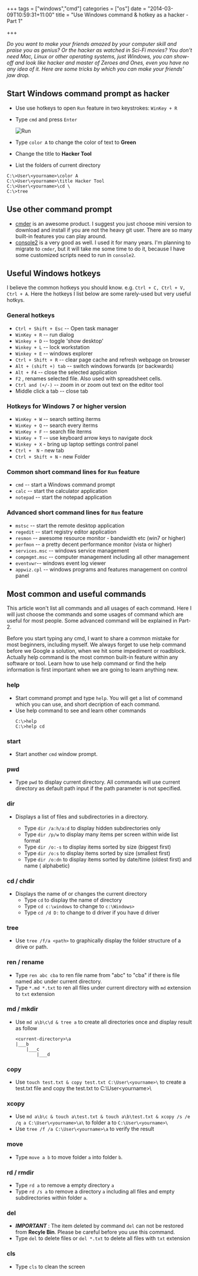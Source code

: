 +++
tags =  ["windows","cmd"]
categories = ["os"]
date = "2014-03-09T10:59:31+11:00"
title = "Use Windows command & hotkey as a hacker - Part 1"

+++

*Do you want to make your friends amazed by your computer skill and praise you as genius? Or the hacker as watched in Sci-Fi movies? You don't need Mac, Linux or other operating systems, just Windows, you can show-off and look like hacker and master of Zeroes and Ones, even you have no any idea of it. Here are some tricks by which you can make your friends' jaw drop.*


## Start Windows command prompt as hacker

* Use use hotkeys to open `Run` feature in two keystrokes: `WinKey + R`
* Type `cmd` and press `Enter`

	![Run](/img/windows-run-feature.png)

* Type `color A` to change the color of text to **Green**
* Change the title to **Hacker Tool**
* List the folders of current directory

```
C:\>User\<yourname>\color A
C:\>User\<yourname>\title Hacker Tool
C:\>User\<yourname>\cd \
C:\>tree 
```

## Use other command prompt 

* [cmder](http://cmder.net/) is an awesome product. I suggest you just choose mini version to download and install if you are not the heavy git user. There are so many built-in features you can play around.   
* [console2](https://sourceforge.net/projects/console/) is a very good as well. I used it for many years. I'm planning to migrate to `cmder`, but it will take me some time to do it, because I have some customized scripts need to run in `console2`. 

## Useful Windows hotkeys

I believe the common hotkeys you should know. e.g. `Ctrl + C, Ctrl + V, Ctrl + A`. Here the hotkeys I list below are some rarely-used but very useful hotkys. 

### General hotkeys
 
* `Ctrl + Shift + Esc`  --  Open task manager
* `WinKey + R`  --  run dialog
* `Winkey + D`  --  toggle 'show desktop'
* `Winkey + L`  --  lock workstation
* `Winkey + E`  --  windows explorer
* `Ctrl + Shift + R`  --  clear page cache and refresh webpage on browser
* `Alt + (shift +) tab`  --  switch windows forwards (or backwards)
* `Alt + F4`  --  close the selected application
* `F2` , renames selected file. Also used with spreadsheet cells.
* `Ctrl and (+/-)`  --  zoom in or zoom out text on the editor tool
* Middle click a tab  --  close tab

### Hotkeys for Windows 7 or higher version

* `WinKey + W`  --  search setting iterms
* `WinKey + Q`  --  search every iterms
* `WinKey + F`  --  search file iterms
* `WinKey + T`  --  use keyboard arrow keys to navigate dock
* `Winkey + X` - bring up laptop settings control panel
* `Ctrl +  N` - new tab 
* `Ctrl + Shift + N` - new Folder

### Common short command lines for `Run` feature

* `cmd` -- start a Windows command prompt
* `calc` -- start the calculator application
* `notepad` -- start the notepad application 

### Advanced short command lines for `Run` feature

* `mstsc` -- start the remote desktop application
* `regedit` -- start registry editor application
* `resmon`  --  awesome resource monitor - bandwidth etc (win7 or higher)
* `perfmon`  --  a pretty decent performance monitor (vista or higher)
* `services.msc`  --  windows service management
* `compmgmt.msc`  --  computer management including all other management 
* `eventvwr`--  windows event log viewer 
* `appwiz.cpl` -- windows programs and features management on control panel


## Most common and useful commands

This article won't list all commands and all usages of each command. Here I will just choose the commands and some usages of command which are useful for most people. Some advanced command will be explained in Part-2. 

Before you start typing any cmd, I want to share a common mistake for most beginners, including myself. We always forget to use help command before we Google a solution, when we hit some impediment or roadblock. Actually help command is the most common built-in feature within any software or tool. Learn how to use help command or find the help information is first important when we are going to learn anything new. 

### help

* Start command prompt and type `help`. You will get a list of command which you can use, and short decription of each command.
* Use help command to see and learn other commands
    ```
    C:\>help
    C:\>help cd 
    ```

### start 

* Start another `cmd` window prompt. 

### pwd 
* Type `pwd` to display current directory. All commands will use current directory as default path input if the path parameter is not specified. 

### dir 
* Displays a list of files and subdirectories in a directory.

    * Type `dir /a:h/a:d` to display hidden subdirectories only
    * Type `dir /p/w` to display many items per screen within wide list format
    * Type `dir /o:-s` to display items sorted by size (biggest first)
    * Type `dir /o:s` to display items sorted by size (smallest first)
    * Type `dir /o:dn` to display items sorted by date/time  (oldest first) and name ( alphabetic)

### cd / chdir 
* Displays the name of or changes the current directory
    * Type `cd` to display the name of directory 
    * Type `cd c:\windows` to change to `c:\Windows>` 
    * Type `cd /d D:` to change to d driver if you have d driver

### tree  
* Use `tree /f/a <path>` to graphically display the folder structure of a drive or path. 

### ren / rename
* Type `ren abc cba` to ren file name from "abc" to "cba" if there is file named abc under current directory. 
* Type `*.md *.txt` to ren all files under current directory with `md` extension to `txt` extension

### md / mkdir
* Use `md a\b\c\d & tree a` to create all directories once and display result as follow

    ```
    <current-directory>\a
    |___b
        |___c
            |___d

    ```
    
### copy 
* Use `touch test.txt & copy test.txt C:\User\<yourname>\` to create a test.txt file and copy the test.txt to C:\User\<yourname>\    

### xcopy 
* Use `md a\b\c & touch a\test.txt & touch a\b\test.txt & xcopy /s /e /q a C:\User\<yourname>\a\` to folder a to `C:\User\<yourname>\`    
* Use `tree /f /a C:\User\<yourname>\a` to verify the result

### move
* Type `move a b` to move folder `a` into folder `b`.


### rd / rmdir
* Type `rd a` to remove a empty directory `a` 
* Type `rd /s a` to remove a directory `a` including all files and empty subdirectories within folder `a`.

### del 
* __*IMPORTANT*__ : The item deleted by command `del` can not be restored from **Recyle Bin**. Please be careful before you use this command. 
* Type `del` to delete files or `del *.txt` to delete all files with `txt` extension



### cls
* Type `cls` to clean the screen


